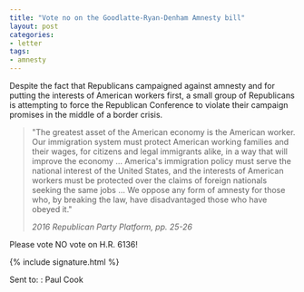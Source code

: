 ```yaml
---
title: "Vote no on the Goodlatte-Ryan-Denham Amnesty bill"
layout: post
categories:
- letter
tags:
- amnesty
---
```


Despite the fact that Republicans campaigned against amnesty and for putting the interests of American workers first, a small group of Republicans is attempting to force the Republican Conference to violate their campaign promises in the middle of a border crisis.

> "The greatest asset of the American economy is the American worker. Our immigration system must protect American working families and their wages, for citizens and legal immigrants alike, in a way that will improve the economy ... America's immigration policy must serve the national interest of the United States, and the interests of American workers must be protected over the claims of foreign nationals seeking the same jobs ... We oppose any form of amnesty for those who, by breaking the law, have disadvantaged those who have obeyed it."
>
> <cite>2016 Republican Party Platform, pp. 25-26</cite>

Please vote NO vote on H.R. 6136!

{% include signature.html %}

Sent to:
: Paul Cook
